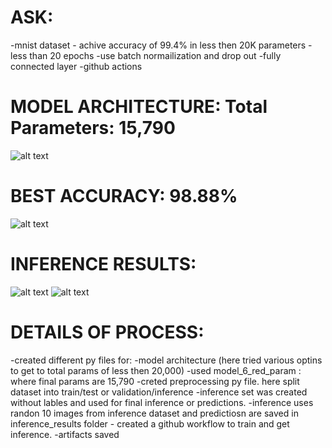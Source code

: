 # ASK: 
-mnist dataset - achive accuracy of 99.4% in less then 20K parameters
-less than 20 epochs
-use batch normailization and drop out
-fully connected layer
-github actions



# MODEL ARCHITECTURE: Total Parameters: 15,790
![alt text](image.png) 

# BEST ACCURACY: 98.88%
![alt text](image-1.png)

# INFERENCE RESULTS: 

![alt text](image-2.png)      ![alt text](image-3.png) 

# DETAILS OF PROCESS: 
-created different py files for:
     -model architecture (here tried various optins to get to total params of less then 20,000)
     -used model_6_red_param : where final params are 15,790 
     -creted preprocessing py file. here split dataset into train/test or validation/inference
     -inference set was created without lables and used for final inference or predictions.
     -inference uses randon 10 images from inference dataset and predictiosn are saved in inference_results folder
     - created a github workflow to train and get inference.
     -artifacts saved 
